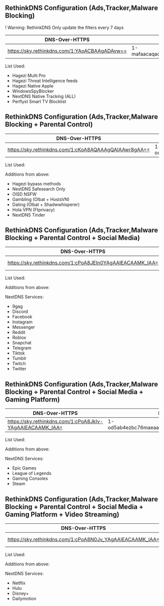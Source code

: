 ## RethinkDNS Configuration (Ads,Tracker,Malware Blocking)

! Warning: RethinkDNS Only update the filters every 7 days

| DNS-Over-HTTPS | DNS-Over-TLS |
| --- | --- |
| https://sky.rethinkdns.com/1:YAoACBAAgADAvw== | 1-mafaacaqacaabqf7.max.rethinkdns.com |

List Used:
- Hagezi Multi Pro
- Hagezi Threat Intelligence feeds
- Hagezi Native Apple
- WindowsSpyBlocker
- NextDNS Native Tracking (ALL)
- Perflyst Smart TV Blocklist


## RethinkDNS Configuration (Ads,Tracker,Malware Blocking + Parental Control)

| DNS-Over-HTTPS | DNS-Over-TLS |
| --- | --- |
| https://sky.rethinkdns.com/1:cKoA8AQAAAgQAIAAwr8gAA== | 1-ocvab4aeaaaaqeaaqaamfpzaaa.max.rethinkdns.com |

List Used:

Additions from above:
- Hagezi bypass methods
- NextDNS Safesearch Only
- OISD NSFW
- Gambling (Olbat + HostsVN)
- Dating (Olbat + Shadwwhisperer)
- Hola VPN (Ftprivacy)
- NextDNS Tinder

## RethinkDNS Configuration (Ads,Tracker,Malware Blocking + Parental Control + Social Media)

| DNS-Over-HTTPS | DNS-Over-TLS |
| --- | --- |
| https://sky.rethinkdns.com/1:cPoA8JEIn0YAgAAIEACAAMK_IAA= | 1-od5ab4erbcpumaeaaaebaaeaadbl6iaa.max.rethinkdns.com |

List Used:

Additions from above:

NextDNS Services:
- 9gag
- Discord
- Facebook
- Instagram
- Messenger
- Reddit 
- Roblox
- Snapchat
- Telegram
- Tiktok
- Tumblr
- Twitch
- Twitter

## RethinkDNS Configuration (Ads,Tracker,Malware Blocking + Parental Control + Social Media + Gaming Platform)

| DNS-Over-HTTPS | DNS-Over-TLS |
| --- | --- |
| https://sky.rethinkdns.com/1:cPoA8JkIv-YAgAAIEACAAMK_IAA= | 1-od5ab4ezbc76maeaaaebaaeaadbl6iaa.max.rethinkdns.com |

List Used:

Additions from above:

NextDNS Services:
- Epic Games
- League of Legends
- Gaming Consoles
- Steam

## RethinkDNS Configuration (Ads,Tracker,Malware Blocking + Parental Control + Social Media + Gaming Platform + Video Streaming)

| DNS-Over-HTTPS | DNS-Over-TLS |
| --- | --- |
| https://sky.rethinkdns.com/1:cPoA8N0Jv_YAgAAIEACAAMK_IAA= | 1-od5ab4g5bg77maeaaaebaaeaadbl6iaa.max.rethinkdns.com |

List Used:

Additions from above:

NextDNS Services:
- Netflix
- Hulu
- Disney+
- Dailymotion